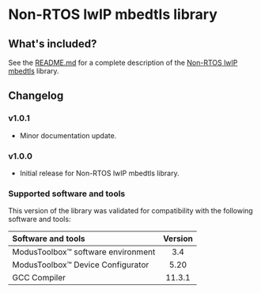 # Non-RTOS lwIP mbedtls library

## What's included?

See the [README.md](./README.md) for a complete description of the [Non-RTOS lwIP mbedtls](https://github.com/Infineon/nonrtos-lwip-mbedtls) library.

## Changelog

### v1.0.1

- Minor documentation update.

### v1.0.0

- Initial release for Non-RTOS lwIP mbedtls library.

### Supported software and tools

This version of the library was validated for compatibility with the following software and tools:

| Software and tools                                             | Version |
| :---                                                           | :----:  |
| ModusToolbox&trade; software environment                       | 3.4     |
| ModusToolbox&trade; Device Configurator                        | 5.20    |
| GCC Compiler                                                   | 11.3.1  |
